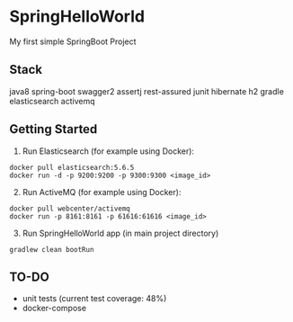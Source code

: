 # SpringHelloWorld

My first simple SpringBoot Project 

## Stack

java8
spring-boot
swagger2
assertj
rest-assured
junit
hibernate
h2
gradle
elasticsearch
activemq

## Getting Started

1) Run Elasticsearch (for example using Docker):
```
docker pull elasticsearch:5.6.5
docker run -d -p 9200:9200 -p 9300:9300 <image_id>
```
2) Run ActiveMQ (for example using Docker):
```
docker pull webcenter/activemq
docker run -p 8161:8161 -p 61616:61616 <image_id>
```
3) Run SpringHelloWorld app (in main project directory)
```
gradlew clean bootRun
```

## TO-DO
* unit tests (current test coverage: 48%)
* docker-compose